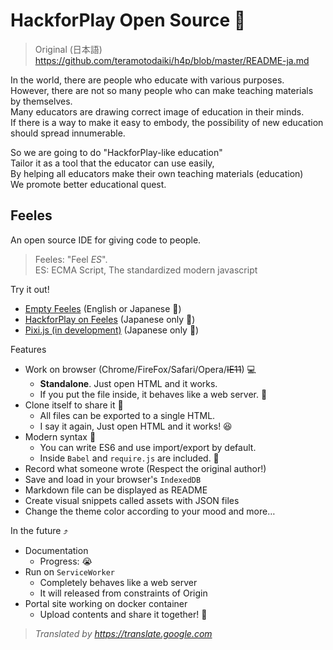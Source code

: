 # HackforPlay Open Source 🏫  


> Original (日本語) <https://github.com/teramotodaiki/h4p/blob/master/README-ja.md>

In the world, there are people who educate with various purposes.  
However, there are not so many people who can make teaching materials by themselves.  
Many educators are drawing correct image of education in their minds.  
If there is a way to make it easy to embody, the possibility of new education should spread innumerable.

So we are going to do "HackforPlay-like education"  
Tailor it as a tool that the educator can use easily,  
By helping all educators make their own teaching materials (education)  
We promote better educational quest.  


## Feeles

An open source IDE for giving code to people.  

> Feeles: "Feel *ES*".  
ES: ECMA Script, The standardized modern javascript

Try it out!
- [Empty Feeles](http://teramotodaiki.github.io/h4p/dist/)
(English or Japanese 🍔)
- [HackforPlay on Feeles](https://teramotodaiki.github.io/hackforplay-on-feeles/)
(Japanese only 🍣)
- [Pixi.js (in development)](https://tenonno.github.io/RPG-2/)
(Japanese only 🍣)

Features
- Work on browser (Chrome/FireFox/Safari/Opera/~~IE11~~) 💻
  - **Standalone**. Just open HTML and it works.
  - If you put the file inside, it behaves like a web server. 🎩
- Clone itself to share it 💌
  - All files can be exported to a single HTML.
  - I say it again, Just open HTML and it works! 😆
- Modern syntax 💄
  - You can write ES6 and use import/export by default.
  - Inside `Babel` and `require.js` are included. 👀
- Record what someone wrote (Respect the original author!)
- Save and load in your browser's `IndexedDB`
- Markdown file can be displayed as README
- Create visual snippets called assets with JSON files
- Change the theme color according to your mood
and more…

In the future ⤴️
- Documentation
  - Progress: 😭
- Run on `ServiceWorker`
  - Completely behaves like a web server
  - It will released from constraints of Origin
- Portal site working on docker container
  - Upload contents and share it together! 🍺

> *Translated by <https://translate.google.com>*
